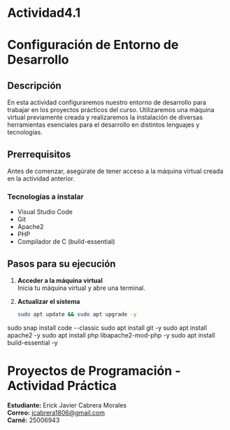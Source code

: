 # Actividad4.1
# Configuración de Entorno de Desarrollo

## Descripción

En esta actividad configuraremos nuestro entorno de desarrollo para trabajar en los proyectos prácticos del curso. Utilizaremos una máquina virtual previamente creada y realizaremos la instalación de diversas herramientas esenciales para el desarrollo en distintos lenguajes y tecnologías.

## Prerrequisitos

Antes de comenzar, asegúrate de tener acceso a la máquina virtual creada en la actividad anterior.

### Tecnologías a instalar

- Visual Studio Code
- Git
- Apache2
- PHP
- Compilador de C (build-essential)

## Pasos para su ejecución

1. **Acceder a la máquina virtual**  
   Inicia tu máquina virtual y abre una terminal.

2. **Actualizar el sistema**  
   ```bash
   sudo apt update && sudo apt upgrade -y
sudo snap install code --classic
sudo apt install git -y
sudo apt install apache2 -y
sudo apt install php libapache2-mod-php -y
sudo apt install build-essential -y

# Proyectos de Programación - Actividad Práctica

**Estudiante:** Erick Javier Cabrera Morales  
**Correo:** jcabrera1806@gmail.com  
**Carné:** 25006943  
